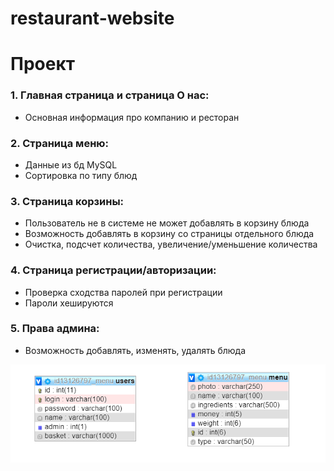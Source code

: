 # restaurant-website #

# Проект #

### 1. Главная страница и страница О нас: ###
* Основная информация про компанию и ресторан

### 2. Страница меню: ###
* Данные из бд MySQL
* Сортировка по типу блюд

### 3. Страница корзины: ###
* Пользователь не в системе не может добавлять в корзину блюда
* Возможность добавлять в корзину со страницы отдельного блюда
* Очистка, подсчет количества, увеличение/уменьшение количества

### 4. Страница регистрации/авторизации: ###
* Проверка сходства паролей при регистрации
* Пароли хешируются

### 5. Права админа: ###
* Возможность добавлять, изменять, удалять блюда

![alt text](img_site/bd.png "Структура базы данных")

